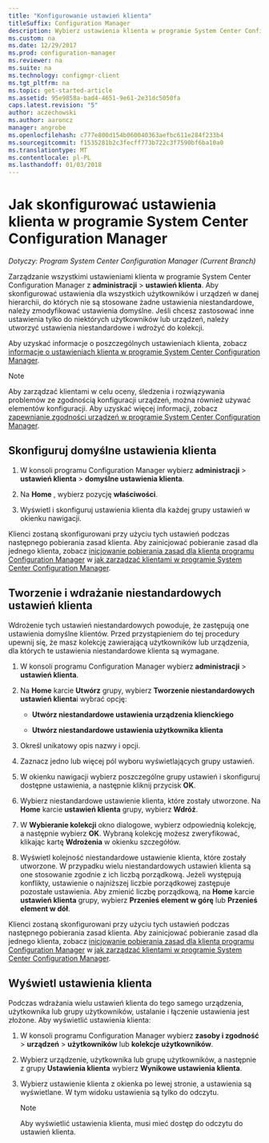 ```yaml
---
title: "Konfigurowanie ustawień klienta"
titleSuffix: Configuration Manager
description: Wybierz ustawienia klienta w programie System Center Configuration Manager.
ms.custom: na
ms.date: 12/29/2017
ms.prod: configuration-manager
ms.reviewer: na
ms.suite: na
ms.technology: configmgr-client
ms.tgt_pltfrm: na
ms.topic: get-started-article
ms.assetid: 95e9858a-bad4-4651-9e61-2e31dc5050fa
caps.latest.revision: "5"
author: aczechowski
ms.author: aaroncz
manager: angrobe
ms.openlocfilehash: c777e800d154b060040363aefbc611e284f233b4
ms.sourcegitcommit: f1535281b2c3fecff773b722c3f7590bf6ba10a0
ms.translationtype: MT
ms.contentlocale: pl-PL
ms.lasthandoff: 01/03/2018
---
```

# <a name="how-to-configure-client-settings-in-system-center-configuration-manager"></a>Jak skonfigurować ustawienia klienta w programie System Center Configuration Manager

*Dotyczy: Program System Center Configuration Manager (Current Branch)*

Zarządzanie wszystkimi ustawieniami klienta w programie System Center Configuration Manager z **administracji** > **ustawień klienta**. Aby skonfigurować ustawienia dla wszystkich użytkowników i urządzeń w danej hierarchii, do których nie są stosowane żadne ustawienia niestandardowe, należy zmodyfikować ustawienia domyślne. Jeśli chcesz zastosować inne ustawienia tylko do niektórych użytkowników lub urządzeń, należy utworzyć ustawienia niestandardowe i wdrożyć do kolekcji.  

Aby uzyskać informacje o poszczególnych ustawieniach klienta, zobacz [informacje o ustawieniach klienta w programie System Center Configuration Manager](../../../core/clients/deploy/about-client-settings.md).

> [!NOTE]  
>  Aby zarządzać klientami w celu oceny, śledzenia i rozwiązywania problemów ze zgodnością konfiguracji urządzeń, można również używać elementów konfiguracji. Aby uzyskać więcej informacji, zobacz [zapewnianie zgodności urządzeń w programie System Center Configuration Manager](../../../compliance/understand/ensure-device-compliance.md).  

##  <a name="configure-the-default-client-settings"></a>Skonfiguruj domyślne ustawienia klienta    

1.  W konsoli programu Configuration Manager wybierz **administracji** > **ustawień klienta** > **domyślne ustawienia klienta**.  

3.  Na **Home** , wybierz pozycję **właściwości**.  

4.  Wyświetl i skonfiguruj ustawienia klienta dla każdej grupy ustawień w okienku nawigacji.  

 Klienci zostaną skonfigurowani przy użyciu tych ustawień podczas następnego pobierania zasad klienta. Aby zainicjować pobieranie zasad dla jednego klienta, zobacz [inicjowanie pobierania zasad dla klienta programu Configuration Manager](../../../core/clients/manage/manage-clients.md#BKMK_PolicyRetrieval) w [jak zarządzać klientami w programie System Center Configuration Manager](../../../core/clients/manage/manage-clients.md).  

##  <a name="create-and-deploy-custom-client-settings"></a>Tworzenie i wdrażanie niestandardowych ustawień klienta  
Wdrożenie tych ustawień niestandardowych powoduje, że zastępują one ustawienia domyślne klientów. Przed przystąpieniem do tej procedury upewnij się, że masz kolekcję zawierającą użytkowników lub urządzenia, dla których te ustawienia niestandardowe klienta są wymagane.  

1.  W konsoli programu Configuration Manager wybierz **administracji** > **ustawień klienta**.  

3.  Na **Home** karcie **Utwórz** grupy, wybierz **Tworzenie niestandardowych ustawień klienta**i wybrać opcję:  

    -   **Utwórz niestandardowe ustawienia urządzenia klienckiego**  

    -   **Utwórz niestandardowe ustawienia użytkownika klienta**  

4.  Określ unikatowy opis nazwy i opcji.  

5.  Zaznacz jedno lub więcej pól wyboru wyświetlających grupy ustawień.  

6.  W okienku nawigacji wybierz poszczególne grupy ustawień i skonfiguruj dostępne ustawienia, a następnie kliknij przycisk **OK**.   

8.  Wybierz niestandardowe ustawienie klienta, które zostały utworzone. Na **Home** karcie **ustawień klienta** grupy, wybierz **Wdróż**.  

9. W **Wybieranie kolekcji** okno dialogowe, wybierz odpowiednią kolekcję, a następnie wybierz **OK**. Wybraną kolekcję możesz zweryfikować, klikając kartę **Wdrożenia** w okienku szczegółów.  

10. Wyświetl kolejność niestandardowe ustawienie klienta, które zostały utworzone. W przypadku wielu niestandardowych ustawień klienta są one stosowanie zgodnie z ich liczbą porządkową. Jeżeli występują konflikty, ustawienie o najniższej liczbie porządkowej zastępuje pozostałe ustawienia. Aby zmienić liczbę porządkową, na **Home** karcie **ustawień klienta** grupy, wybierz **Przenieś element w górę** lub **Przenieś element w dół**.  

 Klienci zostaną skonfigurowani przy użyciu tych ustawień podczas następnego pobierania zasad klienta. Aby zainicjować pobieranie zasad dla jednego klienta, zobacz [inicjowanie pobierania zasad dla klienta programu Configuration Manager](../../../core/clients/manage/manage-clients.md#BKMK_PolicyRetrieval) w [jak zarządzać klientami w programie System Center Configuration Manager](../../../core/clients/manage/manage-clients.md).  



##  <a name="view-client-settings"></a>Wyświetl ustawienia klienta  
 Podczas wdrażania wielu ustawień klienta do tego samego urządzenia, użytkownika lub grupy użytkowników, ustalanie i łączenie ustawienia jest złożone. Aby wyświetlić ustawienia klienta:  

1.  W konsoli programu Configuration Manager wybierz **zasoby i zgodność** > **urządzeń** > **użytkowników** lub **kolekcje użytkowników**.  

3.  Wybierz urządzenie, użytkownika lub grupę użytkowników, a następnie z grupy **Ustawienia klienta** wybierz **Wynikowe ustawienia klienta**.  

4.  Wybierz ustawienie klienta z okienka po lewej stronie, a ustawienia są wyświetlane. W tym widoku ustawienia są tylko do odczytu. 

    > [!NOTE]  
    >  Aby wyświetlić ustawienia klienta, musi mieć dostęp do odczytu do ustawień klienta.  

    